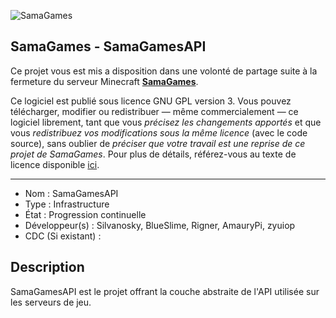 ![SamaGames](https://assets.samagames.net/images/logo.png "SamaGames logo")

## SamaGames - SamaGamesAPI

Ce projet vous est mis a disposition dans une volonté de partage suite à la fermeture du serveur Minecraft [**SamaGames**](http://samagames.net).

Ce logiciel est publié sous licence GNU GPL version 3. Vous pouvez télécharger, modifier ou redistribuer — même commercialement — ce logiciel librement, tant que vous *précisez les changements apportés* et que vous *redistribuez vos modifications sous la même licence* (avec le code source), sans oublier de *préciser que votre travail est une reprise de ce projet de SamaGames*.
Pour plus de détails, référez-vous au texte de licence disponible [ici](LICENCE).

------------------------------------

- Nom : SamaGamesAPI
- Type : Infrastructure
- État : Progression continuelle
- Développeur(s) : Silvanosky, BlueSlime, Rigner, AmauryPi, zyuiop
- CDC (Si existant) : 


## Description
SamaGamesAPI est le projet offrant la couche abstraite de l'API utilisée sur les serveurs de jeu.